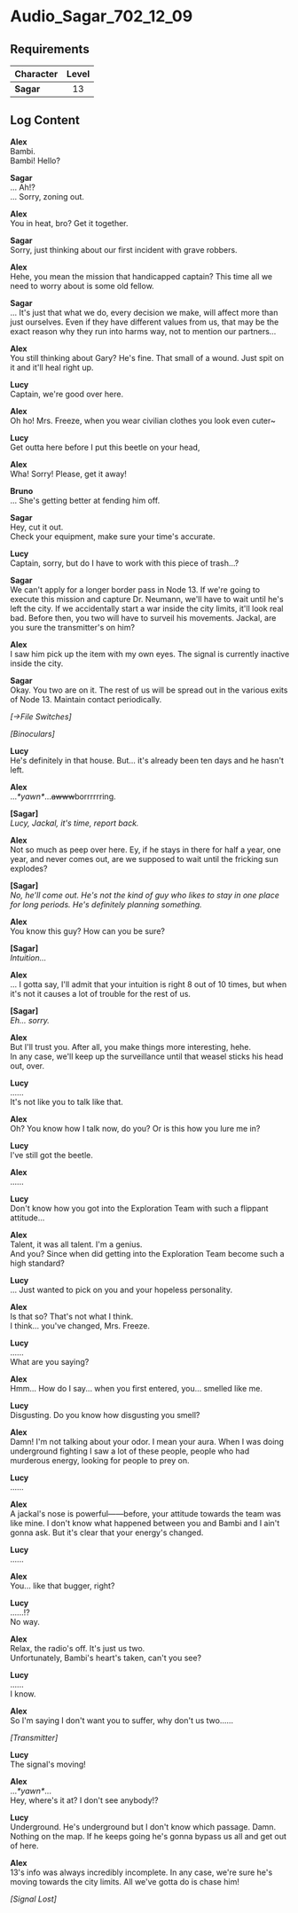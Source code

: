 # Audio_Sagar_702_12_09
## Requirements
|Character|Level|
|---------|:---:|
|**Sagar**| 13  |

## Log Content
**Alex**<br>
Bambi.<br>
Bambi! Hello?

**Sagar**<br>
... Ah!?<br>
... Sorry, zoning out.

**Alex**<br>
You in heat, bro? Get it together.

**Sagar**<br>
Sorry, just thinking about our first incident with grave robbers.

**Alex**<br>
Hehe, you mean the mission that handicapped captain? This time all we need to worry about is some old fellow.

**Sagar**<br>
... It's just that what we do, every decision we make, will affect more than just ourselves. Even if they have different values from us, that may be the exact reason why they run into harms way, not to mention our partners...

**Alex**<br>
You still thinking about Gary? He's fine. That small of a wound. Just spit on it and it'll heal right up.

**Lucy**<br>
Captain, we're good over here.

**Alex**<br>
Oh ho! Mrs. Freeze, when you wear civilian clothes you look even cuter~

**Lucy**<br>
Get outta here before I put this beetle on your head,

**Alex**<br>
Wha! Sorry! Please, get it away!

**Bruno**<br>
... She's getting better at fending him off.

**Sagar**<br>
Hey, cut it out.<br>
Check your equipment, make sure your time's accurate.

**Lucy**<br>
Captain, sorry, but do I have to work with this piece of trash...?

**Sagar**<br>
We can't apply for a longer border pass in Node 13. If we're going to execute this mission and capture Dr. Neumann, we'll have to wait until he's left the city. If we accidentally start a war inside the city limits, it'll look real bad. Before then, you two will have to surveil his movements. Jackal, are you sure the transmitter's on him?

**Alex**<br>
I saw him pick up the item with my own eyes. The signal is currently inactive inside the city.

**Sagar**<br>
Okay. You two are on it. The rest of us will be spread out in the various exits of Node 13. Maintain contact periodically.

*[→File Switches]*

*\[Binoculars\]*

**Lucy**<br>
He's definitely in that house. But... it's already been ten days and he hasn't left.

**Alex**<br>
...*\*yawn\**...~~awww~~borrrrrring.

**[Sagar]**<br>
*Lucy, Jackal, it's time, report back.*

**Alex**<br>
Not so much as peep over here. Ey, if he stays in there for half a year, one year, and never comes out, are we supposed to wait until the fricking sun explodes?

**[Sagar]**<br>
*No, he'll come out. He's not the kind of guy who likes to stay in one place for long periods. He's definitely planning something.*

**Alex**<br>
You know this guy? How can you be sure?

**[Sagar]**<br>
*Intuition...*

**Alex**<br>
... I gotta say, I'll admit that your intuition is right 8 out of 10 times, but when it's not it causes a lot of trouble for the rest of us.

**[Sagar]**<br>
*Eh... sorry.*

**Alex**<br>
But I'll trust you. After all, you make things more interesting, hehe.<br>
In any case, we'll keep up the surveillance until that weasel sticks his head out, over.

**Lucy**<br>
......<br>
It's not like you to talk like that.

**Alex**<br>
Oh? You know how I talk now, do you? Or is this how you lure me in?

**Lucy**<br>
I've still got the beetle.

**Alex**<br>
......<br>


**Lucy**<br>
Don't know how you got into the Exploration Team with such a flippant attitude...

**Alex**<br>
Talent, it was all talent. I'm a genius. <br>
And you? Since when did getting into the Exploration Team become such a high standard?

**Lucy**<br>
... Just wanted to pick on you and your hopeless personality.

**Alex**<br>
Is that so? That's not what I think.<br>
I think... you've changed, Mrs. Freeze.

**Lucy**<br>
......<br>
What are you saying?

**Alex**<br>
Hmm... How do I say... when you first entered, you... smelled like me.

**Lucy**<br>
Disgusting. Do you know how disgusting you smell?

**Alex**<br>
Damn! I'm not talking about your odor. I mean your aura. When I was doing underground fighting I saw a lot of these people, people who had murderous energy, looking for people to prey on.

**Lucy**<br>
......

**Alex**<br>
A jackal's nose is powerful——before, your attitude towards the team was like mine. I don't know what happened between you and Bambi and I ain't gonna ask. But it's clear that your energy's changed.

**Lucy**<br>
......

**Alex**<br>
You... like that bugger, right?

**Lucy**<br>
......!?<br>
No way.

**Alex**<br>
Relax, the radio's off. It's just us two. <br>
Unfortunately, Bambi's heart's taken, can't you see?

**Lucy**<br>
......<br>
I know.

**Alex**<br>
So I'm saying I don't want you to suffer, why don't us two......

*\[Transmitter\]*

**Lucy**<br>
The signal's moving!

**Alex**<br>
...*\*yawn\**...<br>
Hey, where's it at? I don't see anybody!?

**Lucy**<br>
Underground. He's underground but I don't know which passage. Damn. Nothing on the map. If he keeps going he's gonna bypass us all and get out of here.

**Alex**<br>
13's info was always incredibly incomplete. In any case, we're sure he's moving towards the city limits. All we've gotta do is chase him!

*[Signal Lost]*
